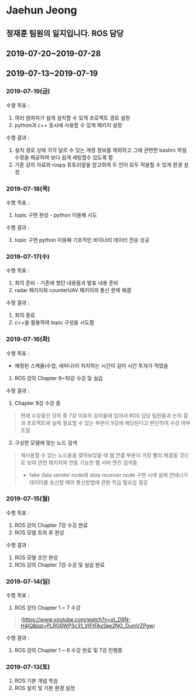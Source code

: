 Jaehun Jeong
============

정재훈 팀원의 일지입니다. ROS 담당
--------------------
## 2019-07-20~2019-07-28

## 2019-07-13~2019-07-19
### 2019-07-19(금)

수행 목표 :
1. 여러 참여자가 쉽게 설치할 수 있게 프로젝트 경로 설정
2. python과 c++ 동시에 사용할 수 있게 패키지 설정
   
수행 결과 :
1. 설치 경로 상에 각각 달르 수 있는 계정 정보를 제외하고 그에 관련한 bashrc 파일 수정을 제공하여 보다 쉽게 세팅할수 있도록 함
2. 기존 강의 자료와 rospy 튜토리얼을 참고하여 두 언어 모두 적용할 수 있게 환경 설정

### 2019-07-18(목)
수행 목표 :
1. topic 구현 완성 - python 이용해 시도
   
수행 결과 :
1. topic 구현 python 이용해 기초적인 바이너리 데이터 전송 성공
   
### 2019-07-17(수)
수행 목표 :
1. 회의 준비 - 기존에 했던 내용들과 발표 내용 준비
2. radar 패키지와 counterUAV 패키지의 통신 문제 해결

수행 결과 :
1. 회의 종료 
2. c++을 활용하여 topic 구성을 시도함
   


### 2019-07-16(화)
수행 목표 :
- 예정된 스케쥴(수업, 세미나)이 차지하는 시간이 길어 시간 투자가 적었음
1. ROS 강의 Chapter 8~10강 수강 및 실습


수행 결과 :
1. Chapter 9강 수강 중
> 현재 수강중인 강의 중 7강 이후의 강의들에 있어서 ROS 담당 팀원들과 논의 결과 프로젝트에 실제 필요할 수 있는 부분이 9강에 해당된다고 판단하여 수강 여부 조절
2. 구상한 모델에 맞는 노드 검색
> 재사용할 수 있는 노드들을 찾아보았을 때 웹 연결 부분이 가장 빨리 해결될 것으로 보여 관련 패키지와 연동 가능한 웹 서버 엔진 검색중
>- fake data sender node와 data receiver node 구현 시에 실제 안테나가 데이터를 송신할 때의 통신방법에 관한 학습 필요성 절감



### 2019-07-15(월)
수행 목표 :
1. ROS 강의 Chapter 7강 수강 완료
2. ROS 모델 토의 후 완성

수행 결과 :
1. ROS 모델 초안 완성
2. ROS 강의 Chapter 7강 수강 및 실습 완료

### 2019-07-14(일)
수행 목표 :
1. ROS 강의 Chapter 1 ~ 7 수강
> (https://www.youtube.com/watch?v=ot_D9N-H4lQ&list=PLRG6WP3c31_VIFtFAxSke2NG_DumVZPgw)

수행 결과 : 
1. ROS 강의 Chapter 1 ~ 6 수강 완료 및 7강 진행중


### 2019-07-13(토)
1. ROS 기본 개념 학습
2. ROS 설치 및 기본 환경 설정


